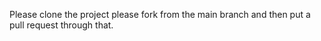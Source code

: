 Please clone the project
please fork from the main branch and then put a pull request through that.

